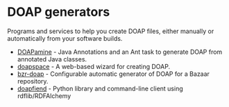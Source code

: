 # DOAP generators

Programs and services to help you create DOAP files, either manually or automatically from your software builds.

* [DOAPamine](http://code.google.com/p/doapamine) - Java Annotations and an Ant task to generate DOAP from annotated Java classes.
* [doapspace](http://doapspace.org/edit_project) - A web-based wizard for creating DOAP.
* [bzr-doap](http://bzr.mfd-consult.dk/bzr-doap/) - Configurable automatic generator of DOAP for a Bazaar repository.
* [doapfiend](http://trac.doapspace.org/doapfiend) - Python library and command-line client using rdflib/RDFAlchemy